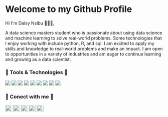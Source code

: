 # Welcome to my Github Profile

Hi I'm Daisy Nsibu 🙋🏾‍♀️,

A data science masters student who is passionate about using data science and machine learning to solve real-world problems. Some technologies that I enjoy working with include python, R, and sql. 
I am excited to apply my skills and knowledge to real-world problems and make an impact. I am open to opportunities in a variety of industries and am eager to continue learning and growing as a data scientist.


### 🧰 Tools & Technologies 🧰
![](https://img.shields.io/badge/OS-macOS-informational?style=flat&logo=macOS&logoColor=white&color=000000)
![](https://img.shields.io/badge/Editor-Visual_Studio_Code-informational?style=flat&logo=Visual-Studio-Code&logoColor=white&color=007ACC)
![](https://img.shields.io/badge/Editor-Jupyter-informational?style=flat&logo=Jupyter&logoColor=white&color=F37626)
![](https://img.shields.io/badge/Code-Python-informational?style=flat&logo=python&logoColor=white&color=3776AB)
![](https://img.shields.io/badge/Code-R-informational?style=flat&logo=R&logoColor=white&color=276DC3)
![](https://img.shields.io/badge/Tools-ClickUp-informational?style=flat&logo=ClickUp&logoColor=white&color=7B68EE)
![](https://img.shields.io/badge/Tools-MLflow-informational?style=flat&logo=MLflow&logoColor=white&color=0194E2)
![](https://img.shields.io/badge/Tools-SQLite-informational?style=flat&logo=SQLite&logoColor=white&color=003B57)
![](https://img.shields.io/badge/Tools-Slack-informational?style=flat&logo=Slack&logoColor=white&color=4A154B)

### 🤝 Conect with me 🤝
<a href= "mailto:nsibud1@gator.uhd.edu"><img align="left" alt="nsibud1@gator.uhd.edu" width="22px" src="https://github.com/gauravghongde/social-icons/blob/master/SVG/Color/Gmail.svg"/></a>
<a href="https://github.com/Dnsibu"><img align="left" alt="Dnsibu" width="22px" src="https://github.com/gauravghongde/social-icons/blob/master/SVG/Color/Github.svg"/></a>
<a href="https://www.linkedin.com/in/daisy-nsibu/"><img align="left" alt="Dnsibu | LinkedIn" width="22px" src="https://github.com/gauravghongde/social-icons/blob/master/SVG/Color/LinkedIN.svg"/></a>
<a href="https://www.instagram.com/daisyhenriettae/"><img align="left" alt="daisyhenriettae | Instagram" width="22px" src="https://github.com/gauravghongde/social-icons/blob/master/SVG/Color/Instagram.svg"/></a>
<a href="https://discordapp.com/users/883061604894273617"><img align="left" alt="Dais | Discord" width="22px" src="https://github.com/gauravghongde/social-icons/blob/master/SVG/Color/Discord.svg"/></a>



<!-- ## ![](https://profile-counter.glitch.me/{Dnsibu}/count.svg) -->


<!-- <img align="left" alt="Dnsibu's Github Stats" src="https://github-readme-stats.vercel.app/api?username=Dnsibu&show_icons=true" /> -->
